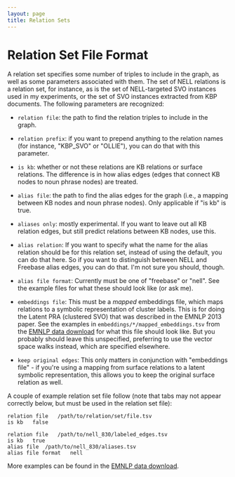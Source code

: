 ```yaml
---
layout: page
title: Relation Sets
---
```

# Relation Set File Format

A relation set specifies some number of triples to include in the graph, as
well as some parameters associated with them.  The set of NELL relations is a
relation set, for instance, as is the set of NELL-targeted SVO instances used
in my experiments, or the set of SVO instances extracted from KBP documents.
The following parameters are recognized:

* `relation file`: the path to find the relation triples to include in the
  graph.

* `relation prefix`: if you want to prepend anything to the relation names (for
  instance, "KBP_SVO" or "OLLIE"), you can do that with this parameter.

* `is kb`: whether or not these relations are KB relations or surface
  relations.  The difference is in how alias edges (edges that connect KB nodes
  to noun phrase nodes) are treated.

* `alias file`: the path to find the alias edges for the graph (i.e., a mapping
  between KB nodes and noun phrase nodes).  Only applicable if "is kb" is true.

* `aliases only`: mostly experimental.  If you want to leave out all KB
  relation edges, but still predict relations between KB nodes, use this.

* `alias relation`: If you want to specify what the name for the alias relation
  should be for this relation set, instead of using the default, you can do
  that here.  So if you want to distinguish between NELL and Freebase alias
  edges, you can do that.  I'm not sure you should, though.

* `alias file format`: Currently must be one of "freebase" or "nell".  See the
  example files for what these should look like (or ask me).

* `embeddings file`: This must be a _mapped_ embeddings file, which maps
  relations to a symbolic representation of cluster labels.  This is for doing
  the Latent PRA (clustered SVO) that was described in the EMNLP 2013 paper.
  See the examples in `embeddings/*/mapped_embeddings.tsv` from the [EMNLP data
  download](http://rtw.ml.cmu.edu/emnlp2014_vector_space_pra) for what this
  file should look like.  But you probably should leave this unspecified,
  preferring to use the vector space walks instead, which are specified
  elsewhere.

* `keep original edges`: This only matters in conjunction with "embeddings
  file" - if you're using a mapping from surface relations to a latent symbolic
  representation, this allows you to keep the original surface relation as
  well.

A couple of example relation set file follow (note that tabs may not appear
correctly below, but must be used in the relation set file):

```
relation file	/path/to/relation/set/file.tsv
is kb	false
```

```
relation file	/path/to/nell_830/labeled_edges.tsv
is kb	true
alias file	/path/to/nell_830/aliases.tsv
alias file format	nell
```

More examples can be found in the [EMNLP data
download](http://rtw.ml.cmu.edu/emnlp2014_vector_space_pra).
